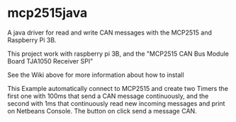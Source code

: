 # mcp2515java
A java driver for read and write CAN messages with the MCP2515 and Raspberry Pi 3B.

This project work with raspberry pi 3B, and the "MCP2515 CAN Bus Module Board TJA1050 Receiver SPI"

See the Wiki above for more information about how to install

This Example automatically connect to MCP2515 and create two Timers the first one with 100ms that send a CAN message continuously, and the second with 1ms that continuously read new incoming messages and print on Netbeans Console.
The button on click send a message CAN.

